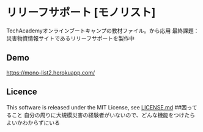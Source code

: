 # リリーフサポート [モノリスト]

TechAcademyオンラインブートキャンプの教材ファイル。から応用
最終課題：災害物資情報サイトであるリリーフサポートを製作中

## Demo

https://mono-list2.herokuapp.com/

## Licence

This software is released under the MIT License, see [LICENSE.md](https://github.com/techacademy-jp/monolist/blob/master/LICENSE.md)
##困ってること
自分の周りに大規模災害の経験者がいないので、どんな機能をつけたらよいかわからずにいる
